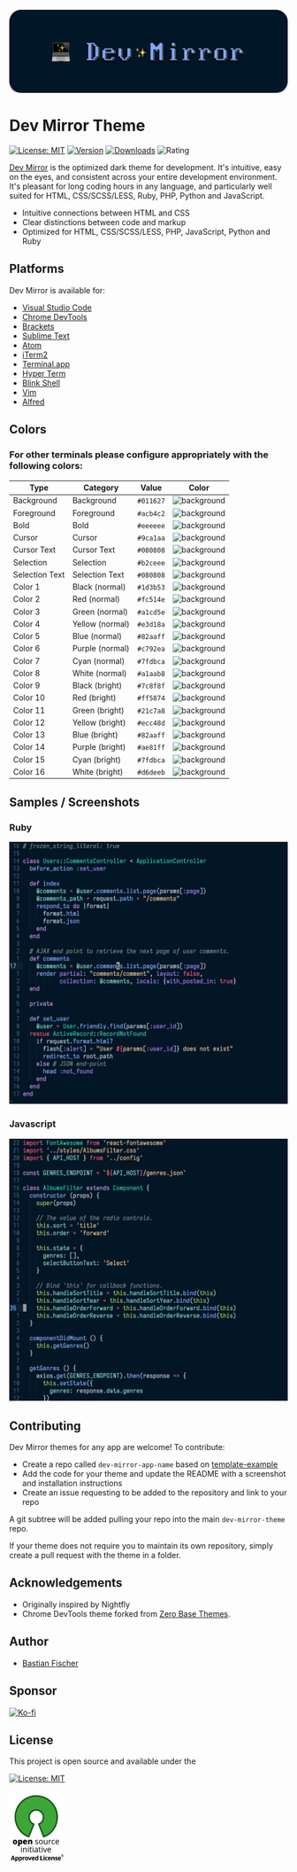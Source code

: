 ![Dev Mirror Icon](images/dev-mirror.svg)

# Dev Mirror Theme

[![License: MIT](https://img.shields.io/badge/License-MIT-blue.svg)](https://opensource.org/licenses/MIT) [![Version](https://vsmarketplacebadge.apphb.com/version-short/taniarascia.new-moon-vscode.svg?color=blue)](https://marketplace.visualstudio.com/items?itemName=taniarascia.new-moon-vscode) [![Downloads](https://vsmarketplacebadge.apphb.com/downloads-short/taniarascia.new-moon-vscode.svg?color=blue)](https://marketplace.visualstudio.com/items?itemName=taniarascia.new-moon-vscode) ![Rating](https://vsmarketplacebadge.apphb.com/rating-star/taniarascia.new-moon-vscode.svg?color=blue)

[Dev Mirror](https://elyps.github.io/dev-mirror/) is the optimized dark theme for development. It's intuitive, easy on the eyes, and consistent across your entire development environment. It's pleasant for long coding hours in any language, and particularly well suited for HTML, CSS/SCSS/LESS, Ruby, PHP, Python and JavaScript.

- Intuitive connections between HTML and CSS
- Clear distinctions between code and markup
- Optimized for HTML, CSS/SCSS/LESS, PHP, JavaScript, Python and Ruby

Platforms
---------

Dev Mirror is available for:

- [Visual Studio Code](https://marketplace.visualstudio.com/items?itemName=taniarascia.new-moon-vscode)
- [Chrome DevTools](https://chrome.google.com/webstore/detail/devtools-theme-new-moon/lndddploiofhfpdcoclegenegblkhlfk?hl=en)
- [Brackets](https://github.com/elyps/new-moon-brackets)
- [Sublime Text](https://packagecontrol.io/packages/New%20Moon%20Color%20Scheme)
- [Atom](https://github.atom.io/packages/new-moon-atom-syntax)
- [iTerm2](https://github.com/elyps/new-moon/tree/master/iterm2)
- [Terminal.app](https://github.com/elyps/new-moon/tree/master/Terminal.app)
- [Hyper Term](https://github.com/Tmeister/hyperterm-new-moon-theme)
- [Blink Shell](https://github.com/elyps/new-moon/tree/master/blink-shell)
- [Vim](https://github.com/elyps/new-moon.vim)
- [Alfred](https://www.alfredapp.com/extras/theme/3iInBeai82/)

Colors
------
### For other terminals please configure appropriately with the following colors:

| Type           | Category        | Value     | Color                                                       |
|----------------|-----------------|-----------|-------------------------------------------------------------|
| Background     | Background      | `#011627` | ![background](https://via.placeholder.com/32/011627?text=+) |
| Foreground     | Foreground      | `#acb4c2` | ![background](https://via.placeholder.com/32/acb4c2?text=+) |
| Bold           | Bold            | `#eeeeee` | ![background](https://via.placeholder.com/32/eeeeee?text=+) |
| Cursor         | Cursor          | `#9ca1aa` | ![background](https://via.placeholder.com/32/9ca1aa?text=+) |
| Cursor Text    | Cursor Text     | `#080808` | ![background](https://via.placeholder.com/32/080808?text=+) |
| Selection      | Selection       | `#b2ceee` | ![background](https://via.placeholder.com/32/b2ceee?text=+) |
| Selection Text | Selection Text  | `#080808` | ![background](https://via.placeholder.com/32/080808?text=+) |
| Color 1        | Black (normal)  | `#1d3b53` | ![background](https://via.placeholder.com/32/1d3b53?text=+) |
| Color 2        | Red (normal)    | `#fc514e` | ![background](https://via.placeholder.com/32/fc514e?text=+) |
| Color 3        | Green (normal)  | `#a1cd5e` | ![background](https://via.placeholder.com/32/a1cd5e?text=+) |
| Color 4        | Yellow (normal) | `#e3d18a` | ![background](https://via.placeholder.com/32/e3d18a?text=+) |
| Color 5        | Blue (normal)   | `#82aaff` | ![background](https://via.placeholder.com/32/82aaff?text=+) |
| Color 6        | Purple (normal) | `#c792ea` | ![background](https://via.placeholder.com/32/c792ea?text=+) |
| Color 7        | Cyan (normal)   | `#7fdbca` | ![background](https://via.placeholder.com/32/7fdbca?text=+) |
| Color 8        | White (normal)  | `#a1aab8` | ![background](https://via.placeholder.com/32/a1aab8?text=+) |
| Color 9        | Black (bright)  | `#7c8f8f` | ![background](https://via.placeholder.com/32/7c8f8f?text=+) |
| Color 10       | Red (bright)    | `#ff5874` | ![background](https://via.placeholder.com/32/ff5874?text=+) |
| Color 11       | Green (bright)  | `#21c7a8` | ![background](https://via.placeholder.com/32/21c7a8?text=+) |
| Color 12       | Yellow (bright) | `#ecc48d` | ![background](https://via.placeholder.com/32/ecc48d?text=+) |
| Color 13       | Blue (bright)   | `#82aaff` | ![background](https://via.placeholder.com/32/82aaff?text=+) |
| Color 14       | Purple (bright) | `#ae81ff` | ![background](https://via.placeholder.com/32/ae81ff?text=+) |
| Color 15       | Cyan (bright)   | `#7fdbca` | ![background](https://via.placeholder.com/32/7fdbca?text=+) |
| Color 16       | White (bright)  | `#d6deeb` | ![background](https://via.placeholder.com/32/d6deeb?text=+) |

Samples / Screenshots
-----------

### Ruby

<img src="images/ruby_dev-mirror.png" alt="Dev Mirror Screenshot Ruby" width="600"/>

### Javascript

<img src="images/javascript_dev-mirror.png" alt="Dev Mirror Screenshot Javascript" width="600"/>

Contributing
------------

Dev Mirror themes for any app are welcome! To contribute:

- Create a repo called `dev-mirror-app-name` based on [template-example](/template-example)
- Add the code for your theme and update the README with a screenshot and installation instructions
- Create an issue requesting to be added to the repository and link to your repo

A git subtree will be added pulling your repo into the main `dev-mirror-theme` repo.

If your theme does not require you to maintain its own repository, simply create a pull request with the theme in a folder.

Acknowledgements
----------------

- Originally inspired by Nightfly
- Chrome DevTools theme forked from [Zero Base Themes](https://github.com/mauricecruz/zero-base-themes).

Author
------

- [Bastian Fischer](https://www.bastian-fischer.dev/)

Sponsor
-------

[![Ko-fi](https://ko-fi.com/img/githubbutton_sm.svg)](https://ko-fi.com/bluz71)

License
----------
This project is open source and available under the

[![License: MIT](https://img.shields.io/badge/License-MIT-blue.svg)](https://opensource.org/licenses/MIT)



<img src="images/OSIApproved_1.png" alt="Open Source Initiative" width="100"/>
